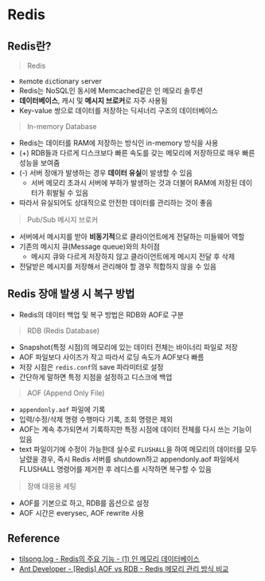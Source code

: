 # Redis

## Redis란?

> Redis

- `Re`mote `di`ctionary `s`erver
- Redis는 NoSQL인 동시에 Memcached같은 인 메모리 솔루션
- **데이터베이스**, 캐시 및 **메시지 브로커**로 자주 사용됨
- Key-value 쌍으로 데이터를 저장하는 딕셔너리 구조의 데이터베이스

> In-memory Database

- Redis는 데이터를 RAM에 저장하는 방식인 in-memory 방식을 사용
- (+) RDB들과 다르게 디스크보다 빠른 속도를 갖는 메모리에 저장하므로 매우 빠른 성능을 보여줌
- (-) 서버 장애가 발생하는 경우 **데이터 유실**이 발생할 수 있음
  - 서버 메모리 초과시 서버에 부하가 발생하는 것과 더불어 RAM에 저장된 데이터가 휘발될 수 있음
- 따라서 유실되어도 상대적으로 안전한 데이터를 관리하는 것이 좋음

> Pub/Sub 메시지 브로커

- 서버에서 메시지를 받아 **비동기적**으로 클라이언트에게 전달하는 미들웨어 역할
- 기존의 메시지 큐(Message queue)와의 차이점
  - 메시지 큐와 다르게 저장하지 않고 클라이언트에게 메시지 전달 후 삭제
- 전달받은 메시지를 저장해서 관리해야 할 경우 적합하지 않을 수 있음

## Redis 장애 발생 시 복구 방법

- Redis의 데이터 백업 및 복구 방법은 RDB와 AOF로 구분

> RDB (Redis Database)

- Snapshot(특정 시점)의 메모리에 있는 데이터 전체는 바이너리 파일로 저장
- AOF 파일보다 사이즈가 작고 따라서 로딩 속도가 AOF보다 빠름
- 저장 시점은 `redis.conf`의 save 파라미터로 설정
- 간단하게 말하면 특정 지점을 설정하고 디스크에 백업

> AOF (Append Only File)

- `appendonly.aof` 파일에 기록
- 입력/수정/삭제 명령 수행마다 기록, 조회 명령은 제외
- AOF는 계속 추가되면서 기록하지만 특정 시점에 데이터 전체를 다시 쓰는 기능이 있음
- text 파일이기에 수정이 가능한데 실수로 `FLUSHALL`을 하여 메모리의 데이터를 모두 날렸을 경우, 즉시 Redis 서버를 shutdown하고 appendonly.aof 파일에서 FLUSHALL 명령어를 제거한 후 레디스를 시작하면 복구할 수 있음

> 장애 대응용 세팅

- AOF를 기본으로 하고, RDB를 옵션으로 설정
- AOF 시간은 everysec, AOF rewrite 사용

## Reference

- [tilsong.log - Redis의 주요 기능 - (1) 인 메모리 데이터베이스](https://velog.io/@tilsong/Redis의-주요-기능-1-인-메모리-데이터베이스)
- [Ant Developer - [Redis] AOF vs RDB - Redis 메모리 관리 방식 비교](https://hoooon-s.tistory.com/25)